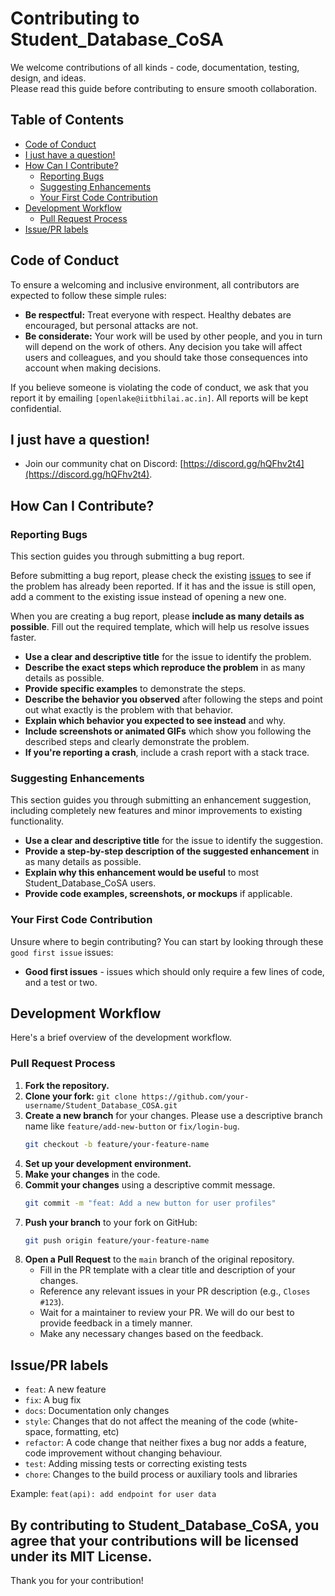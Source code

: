 # Contributing to Student_Database_CoSA
We welcome contributions of all kinds - code, documentation, testing, design, and ideas.  
Please read this guide before contributing to ensure smooth collaboration.

## Table of Contents
* [Code of Conduct](#code-of-conduct)
* [I just have a question!](#i-just-have-a-question)
* [How Can I Contribute?](#how-can-i-contribute)
    * [Reporting Bugs](#reporting-bugs)
    * [Suggesting Enhancements](#suggesting-enhancements)
    * [Your First Code Contribution](#your-first-code-contribution)
* [Development Workflow](#development-workflow)
    * [Pull Request Process](#pull-request-process)
* [Issue/PR labels](#issue-pr-labels)

## Code of Conduct

To ensure a welcoming and inclusive environment, all contributors are expected to follow these simple rules:

* **Be respectful:** Treat everyone with respect. Healthy debates are encouraged, but personal attacks are not.
* **Be considerate:** Your work will be used by other people, and you in turn will depend on the work of others. Any decision you take will affect users and colleagues, and you should take those consequences into account when making decisions.

If you believe someone is violating the code of conduct, we ask that you report it by emailing `[openlake@iitbhilai.ac.in]`. All reports will be kept confidential.

## I just have a question!

* Join our community chat on Discord: [https://discord.gg/hQFhv2t4](https://discord.gg/hQFhv2t4).

## How Can I Contribute?

### Reporting Bugs

This section guides you through submitting a bug report.

Before submitting a bug report, please check the existing [issues](../../issues) to see if the problem has already been reported. If it has and the issue is still open, add a comment to the existing issue instead of opening a new one.

When you are creating a bug report, please **include as many details as possible**. Fill out the required template, which will help us resolve issues faster.

* **Use a clear and descriptive title** for the issue to identify the problem.
* **Describe the exact steps which reproduce the problem** in as many details as possible.
* **Provide specific examples** to demonstrate the steps.
* **Describe the behavior you observed** after following the steps and point out what exactly is the problem with that behavior.
* **Explain which behavior you expected to see instead** and why.
* **Include screenshots or animated GIFs** which show you following the described steps and clearly demonstrate the problem.
* **If you're reporting a crash**, include a crash report with a stack trace.

### Suggesting Enhancements

This section guides you through submitting an enhancement suggestion, including completely new features and minor improvements to existing functionality.

* **Use a clear and descriptive title** for the issue to identify the suggestion.
* **Provide a step-by-step description of the suggested enhancement** in as many details as possible.
* **Explain why this enhancement would be useful** to most Student_Database_CoSA users.
* **Provide code examples, screenshots, or mockups** if applicable.


### Your First Code Contribution

Unsure where to begin contributing? You can start by looking through these `good first issue` issues:

* **Good first issues** - issues which should only require a few lines of code, and a test or two.

## Development Workflow

Here's a brief overview of the development workflow.

### Pull Request Process

1.  **Fork the repository.**
2.  **Clone your fork:** `git clone https://github.com/your-username/Student_Database_COSA.git`
3.  **Create a new branch** for your changes. Please use a descriptive branch name like `feature/add-new-button` or `fix/login-bug`.
    ```bash
    git checkout -b feature/your-feature-name
    ```
4.  **Set up your development environment.** 
5.  **Make your changes** in the code.
6.  **Commit your changes** using a descriptive commit message.
    ```bash
    git commit -m "feat: Add a new button for user profiles"
    ```
7.  **Push your branch** to your fork on GitHub:
    ```bash
    git push origin feature/your-feature-name
    ```
8. **Open a Pull Request** to the `main` branch of the original repository.
    * Fill in the PR template with a clear title and description of your changes.
    * Reference any relevant issues in your PR description (e.g., `Closes #123`).
    * Wait for a maintainer to review your PR. We will do our best to provide feedback in a timely manner.
    * Make any necessary changes based on the feedback.

## Issue/PR labels

* `feat`: A new feature
* `fix`: A bug fix
* `docs`: Documentation only changes
* `style`: Changes that do not affect the meaning of the code (white-space, formatting, etc)
* `refactor`: A code change that neither fixes a bug nor adds a feature, code improvement without changing behaviour.
* `test`: Adding missing tests or correcting existing tests
* `chore`: Changes to the build process or auxiliary tools and libraries

Example: `feat(api): add endpoint for user data`


By contributing to Student_Database_CoSA, you agree that your contributions will be licensed under its MIT License.
---
Thank you for your contribution!
